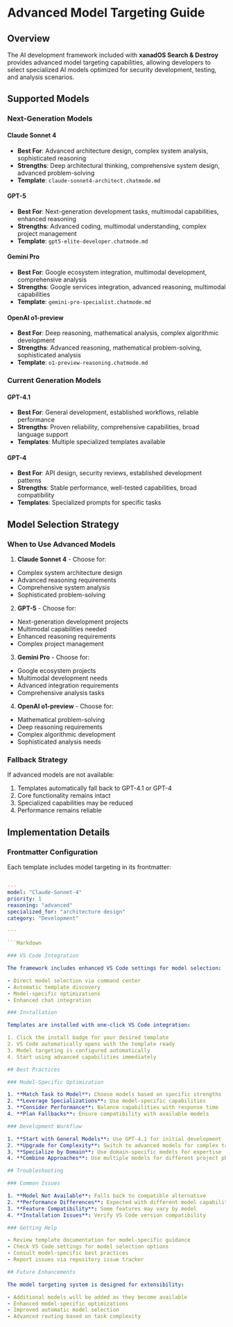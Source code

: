 # Advanced Model Targeting Guide

## Overview

The AI development framework included with **xanadOS Search & Destroy** provides advanced
model targeting capabilities, allowing developers to select specialized AI models optimized
for security development, testing, and analysis scenarios.

## Supported Models

### Next-Generation Models

#### Claude Sonnet 4

- **Best For**: Advanced architecture design, complex system analysis, sophisticated reasoning
- **Strengths**: Deep architectural thinking, comprehensive system design, advanced problem-solving
- **Template**: `claude-sonnet4-architect.chatmode.md`

#### GPT-5

- **Best For**: Next-generation development tasks, multimodal capabilities, enhanced reasoning
- **Strengths**: Advanced coding, multimodal understanding, complex project management
- **Template**: `gpt5-elite-developer.chatmode.md`

#### Gemini Pro

- **Best For**: Google ecosystem integration, multimodal development, comprehensive analysis
- **Strengths**: Google services integration, advanced reasoning, multimodal capabilities
- **Template**: `gemini-pro-specialist.chatmode.md`

#### OpenAI o1-preview

- **Best For**: Deep reasoning, mathematical analysis, complex algorithmic development
- **Strengths**: Advanced reasoning, mathematical problem-solving, sophisticated analysis
- **Template**: `o1-preview-reasoning.chatmode.md`

### Current Generation Models

#### GPT-4.1

- **Best For**: General development, established workflows, reliable performance
- **Strengths**: Proven reliability, comprehensive capabilities, broad language support
- **Templates**: Multiple specialized templates available

#### GPT-4

- **Best For**: API design, security reviews, established development patterns
- **Strengths**: Stable performance, well-tested capabilities, broad compatibility
- **Templates**: Specialized prompts for specific tasks

## Model Selection Strategy

### When to Use Advanced Models

1. **Claude Sonnet 4** - Choose for:

- Complex system architecture design
- Advanced reasoning requirements
- Comprehensive system analysis
- Sophisticated problem-solving

2. **GPT-5** - Choose for:

- Next-generation development projects
- Multimodal capabilities needed
- Enhanced reasoning requirements
- Complex project management

3. **Gemini Pro** - Choose for:

- Google ecosystem projects
- Multimodal development needs
- Advanced integration requirements
- Comprehensive analysis tasks

4. **OpenAI o1-preview** - Choose for:

- Mathematical problem-solving
- Deep reasoning requirements
- Complex algorithmic development
- Sophisticated analysis needs

### Fallback Strategy

If advanced models are not available:

1. Templates automatically fall back to GPT-4.1 or GPT-4
2. Core functionality remains intact
3. Specialized capabilities may be reduced
4. Performance remains reliable

## Implementation Details

### Frontmatter Configuration

Each template includes model targeting in its frontmatter:

```YAML

---
model: "Claude-Sonnet-4"
priority: 1
reasoning: "advanced"
specialized_for: "architecture design"
category: "Development"

---

```Markdown

### VS Code Integration

The framework includes enhanced VS Code settings for model selection:

- Direct model selection via command center
- Automatic template discovery
- Model-specific optimizations
- Enhanced chat integration

### Installation

Templates are installed with one-click VS Code integration:

1. Click the install badge for your desired template
2. VS Code automatically opens with the template ready
3. Model targeting is configured automatically
4. Start using advanced capabilities immediately

## Best Practices

### Model-Specific Optimization

1. **Match Task to Model**: Choose models based on specific strengths
2. **Leverage Specializations**: Use model-specific capabilities
3. **Consider Performance**: Balance capabilities with response time
4. **Plan Fallbacks**: Ensure compatibility with available models

### Development Workflow

1. **Start with General Models**: Use GPT-4.1 for initial development
2. **Upgrade for Complexity**: Switch to advanced models for complex tasks
3. **Specialize by Domain**: Use domain-specific models for expertise
4. **Combine Approaches**: Use multiple models for different project phases

## Troubleshooting

### Common Issues

1. **Model Not Available**: Falls back to compatible alternative
2. **Performance Differences**: Expected with different model capabilities
3. **Feature Compatibility**: Some features may vary by model
4. **Installation Issues**: Verify VS Code version compatibility

### Getting Help

- Review template documentation for model-specific guidance
- Check VS Code settings for model selection options
- Consult model-specific best practices
- Report issues via repository issue tracker

## Future Enhancements

The model targeting system is designed for extensibility:

- Additional models will be added as they become available
- Enhanced model-specific optimizations
- Improved automatic model selection
- Advanced routing based on task complexity
